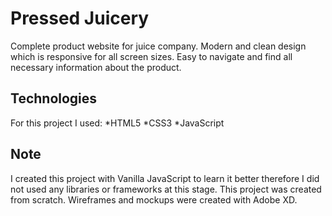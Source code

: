 # Pressed Juicery

Complete product website for juice company. Modern and clean design which is responsive for all screen sizes. Easy to navigate and find all necessary information about the product.

## Technologies

For this project I used:
*HTML5
*CSS3
*JavaScript

## Note

I created this project with Vanilla JavaScript to learn it better therefore I did not used any libraries or frameworks at this stage.
This project was created from scratch. Wireframes and mockups were created with Adobe XD.
